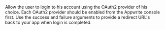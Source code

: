 Allow the user to login to his account using the OAuth2 provider of his choice. Each OAuth2 provider should be enabled from the Appwrite console first. Use the success and failure arguments to provide a redirect URL's back to your app when login is completed.